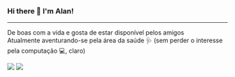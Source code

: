### Hi there 👋 I'm Alan!
___
De boas com a vida e gosta de estar disponível pelos amigos <br>
Atualmente aventurando-se pela área da saúde 🩺 (sem perder o interesse pela computação 💻, claro)

<a href="https://www.linkedin.com/in/alanmariz/"><img src="https://img.shields.io/badge/LinkedIn-0077B5?style=for-the-badge&logo=linkedin&logoColor=white" /></a>
<a href="https://www.instagram.com/in/alanmariz/"><img src="https://img.shields.io/badge/Instagram-E4405F?style=for-the-badge&logo=instagram&logoColor=white" /></a>

<!--
**alanmariz/alanmariz** is a ✨ _special_ ✨ repository because its `README.md` (this file) appears on your GitHub profile.

Here are some ideas to get you started:

- 🔭 I’m currently working on ...
- 🌱 I’m currently learning ...
- 👯 I’m looking to collaborate on ...
- 🤔 I’m looking for help with ...
- 💬 Ask me about ...
- 📫 How to reach me: ...
- 😄 Pronouns: ...
- ⚡ Fun fact: ...
-->
